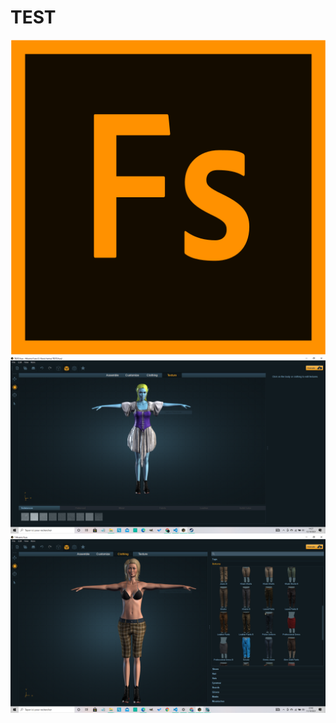 # TEST
![4844579](https://github.com/magicickey/TEST/blob/main/4844579.png?raw=true)
![Capture%202](https://github.com/magicickey/TEST/blob/main/Capture%202.PNG?raw=true)
![Capture](https://github.com/magicickey/TEST/blob/main/Capture.PNG?raw=true)
